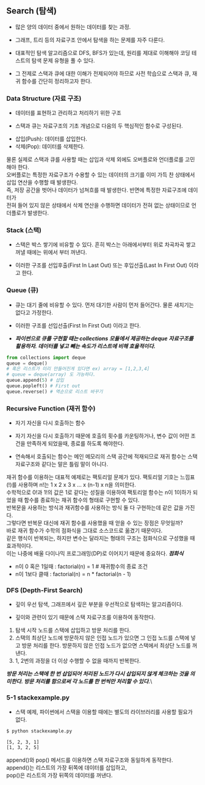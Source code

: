 ## Search (탐색)

- 많은 양의 데이터 중에서 원하는 데이터를 찾는 과정.

- 그래프, 트리 등의 자료구조 안에서 탐색을 하는 문제를 자주 다룬다.

- 대표적인 탐색 알고리즘으로 DFS, BFS가 있는데, 원리를 제대로 이해해야 코딩 테스트의 탐색 문제 유형을 풀 수 있다.

- 그 전제로 스택과 큐에 대한 이해가 전제되어야 하므로 사전 학습으로 스택과 큐, 재귀 함수를 간단히 정리하고자 한다.

### Data Structure (자료 구조)

- 데이터를 표현하고 관리하고 처리하기 위한 구조

- 스택과 큐는 자료구조의 기초 개념으로 다음의 두 핵심적인 함수로 구성된다.

* 삽입(Push): 데이터를 삽입한다.
* 삭제(Pop): 데이터를 삭제한다.

물론 실제로 스택과 큐를 사용할 때는 삽입과 삭제 외에도 오버플로와 언더플로를 고민해야 한다.<br>
오버플로는 특정한 자료구조가 수용할 수 있는 데이터의 크기를 이미 가득 찬 상태에서 삽입 연산을 수행할 때 발생한다.<br>
즉, 저장 공간을 벗어나 데이터가 넘쳐흐를 때 발생한다. 반면에 특정한 자료구조에 데이터가<br>
전혀 들어 있지 않은 상태에서 삭제 연산을 수행하면 데이터가 전혀 없는 상태이므로 언더플로가 발생한다.

### Stack (스택)

- 스택은 박스 쌓기에 비유할 수 있다. 흔히 박스는 아래에서부터 위로 차곡차곡 쌓고 꺼낼 때에는 위에서 부터 꺼낸다.

- 이러한 구조를 선입후출(First In Last Out) 또는 후입선출(Last In First Out) 이라고 한다.

### Queue (큐)

- 큐는 대기 줄에 비유할 수 있다. 먼저 대기한 사람이 먼저 들어간다. 물론 새치기는 없다고 가정한다.

- 이러한 구조를 선입선출(First In First Out) 이라고 한다.

- ***파이썬으로 큐를 구현할 때는 collections 모듈에서 제공하는 deque 자료구조를 활용하자. 데이터를 넣고 빼는 속도가 리스트에 비해 효율적이다.***

```python
from collections import deque
queue = deque()
# 혹은 리스트가 미리 만들어진게 있다면 ex) array = [1,2,3,4]
# queue = deque(array) 도 가능하다.
queue.append(5) # 삽입
queue.popleft() # First out
queue.reverse() # 역순으로 리스트 바꾸기
```

### Recursive Function (재귀 함수)

- 자기 자신을 다시 호출하는 함수

- 자기 자신을 다시 호출하기 때문에 호출의 횟수를 카운팅하거나, 변수 값이 어떤 조건을 만족하게 되었을때, 종료를 하도록 해야한다.

- 연속해서 호출되는 함수는 메인 메모리의 스택 공간에 적재되므로 재귀 함수는 스택 자료구조와 같다는 말은 틀림 말이 아니다.

재귀 함수를 이용하는 대표적 예제로는 팩토리얼 문제가 있다. 팩토리얼 기호는 느낌표(!)를 사용하며 n!는 1 x 2 x 3 x ... x (n-1) x n을 의미한다.<br>
수학적으로 0!과 1!의 값은 1로 같다는 성질을 이용하여 팩토리얼 함수는 n이 1이하가 되었을 때 함수를 종료하는 재귀 함수의 형태로 구현할 수 있다.<br>
반복문을 사용하는 방식과 재귀함수를 사용하는 방식 둘 다 구현하는데 같은 값을 가진다.<br>
그렇다면 반복문 대신에 재귀 함수를 사용했을 때 얻을 수 있는 장점은 무엇일까?<br>
바로 재귀 함수가 수학의 점화식을 그대로 소스코드로 옮겼기 때문이다.<br>
같은 행식이 반복되는, 하지만 변수는 달라지는 형태의 구조는 점화식으로 구성했을 때 효과적이다.<br>
이는 나중에 배울 다이나믹 프로그래밍(DP)로 이어지기 때문에 중요하다.
***점화식***
* n이 0 혹은 1일때 : factorial(n) = 1 # 재귀함수의 종료 조건
* n이 1보다 클때   : factorial(n) = n * factorial(n - 1)

### DFS (Depth-First Search)

- 깊이 우선 탐색, 그래프에서 깊은 부분을 우선적으로 탐색하는 알고리즘이다.

- 깊이와 관련이 있기 때문에 스택 자료구조를 이용하여 동작한다.

1. 탐색 시작 노드를 스택에 삽입하고 방문 처리를 한다.
2. 스택의 최상단 노드에 방문하지 않은 인접 노드가 있으면 그 인접 노드를 스택에 넣고 방문 처리를 한다. 방문하지 않은 인접 노드가 없으면 스택에서 최상단 노드를 꺼낸다.
3. 1, 2번의 과정을 더 이상 수행할 수 없을 때까지 반복한다.

***방문 처리는 스택에 한 번 삽입되어 처리된 노드가 다시 삽입되지 않게 체크하는 것을 의미한다. 방문 처리를 함으로써 각 노드를 한 번씩만 처리할 수 있다.***\

### 5-1 stackexample.py

- 스택 예제, 파이썬에서 스택을 이용할 때에는 별도의 라이브러리를 사용할 필요가 없다.
```bash
$ python stackexample.py

[5, 2, 3, 1]
[1, 3, 2, 5]
```

append()와 pop() 메서드를 이용하면 스택 자료구조와 동일하게 동작한다.<br>
append()는 리스트의 가장 뒤쪽에 데이터를 삽입하고,<br>
pop()은 리스트의 가장 뒤쪽의 데이터를 꺼낸다.<br>

